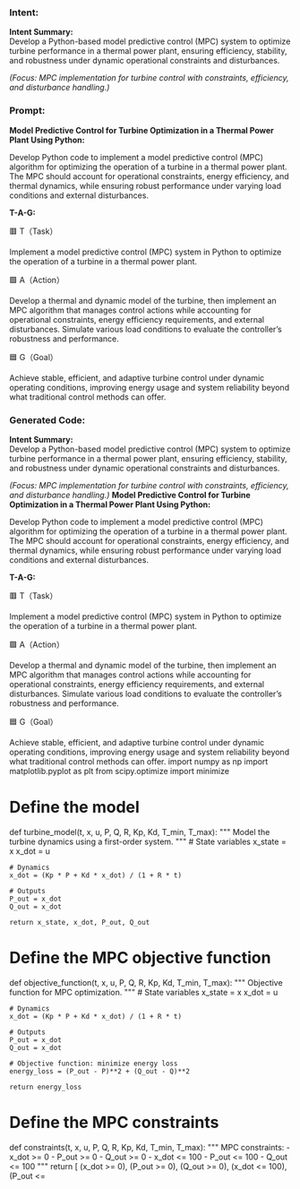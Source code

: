 ### Intent:
**Intent Summary:**  
Develop a Python-based model predictive control (MPC) system to optimize turbine performance in a thermal power plant, ensuring efficiency, stability, and robustness under dynamic operational constraints and disturbances.  

*(Focus: MPC implementation for turbine control with constraints, efficiency, and disturbance handling.)*

### Prompt:
**Model Predictive Control for Turbine Optimization in a Thermal Power Plant Using Python:**

Develop Python code to implement a model predictive control (MPC) algorithm for optimizing the operation of a turbine in a thermal power plant. The MPC should account for operational constraints, energy efficiency, and thermal dynamics, while ensuring robust performance under varying load conditions and external disturbances.

**T-A-G:**

🟥 T（Task）

Implement a model predictive control (MPC) system in Python to optimize the operation of a turbine in a thermal power plant.

🟩 A（Action）

Develop a thermal and dynamic model of the turbine, then implement an MPC algorithm that manages control actions while accounting for operational constraints, energy efficiency requirements, and external disturbances. Simulate various load conditions to evaluate the controller’s robustness and performance.

🟦 G（Goal）

Achieve stable, efficient, and adaptive turbine control under dynamic operating conditions, improving energy usage and system reliability beyond what traditional control methods can offer.

### Generated Code:
**Intent Summary:**  
Develop a Python-based model predictive control (MPC) system to optimize turbine performance in a thermal power plant, ensuring efficiency, stability, and robustness under dynamic operational constraints and disturbances.  

*(Focus: MPC implementation for turbine control with constraints, efficiency, and disturbance handling.)*
**Model Predictive Control for Turbine Optimization in a Thermal Power Plant Using Python:**

Develop Python code to implement a model predictive control (MPC) algorithm for optimizing the operation of a turbine in a thermal power plant. The MPC should account for operational constraints, energy efficiency, and thermal dynamics, while ensuring robust performance under varying load conditions and external disturbances.

**T-A-G:**

🟥 T（Task）

Implement a model predictive control (MPC) system in Python to optimize the operation of a turbine in a thermal power plant.

🟩 A（Action）

Develop a thermal and dynamic model of the turbine, then implement an MPC algorithm that manages control actions while accounting for operational constraints, energy efficiency requirements, and external disturbances. Simulate various load conditions to evaluate the controller’s robustness and performance.

🟦 G（Goal）

Achieve stable, efficient, and adaptive turbine control under dynamic operating conditions, improving energy usage and system reliability beyond what traditional control methods can offer.
import numpy as np
import matplotlib.pyplot as plt
from scipy.optimize import minimize

# Define the model
def turbine_model(t, x, u, P, Q, R, Kp, Kd, T_min, T_max):
    """
    Model the turbine dynamics using a first-order system.
    """
    # State variables
    x_state = x
    x_dot = u
    
    # Dynamics
    x_dot = (Kp * P + Kd * x_dot) / (1 + R * t)
    
    # Outputs
    P_out = x_dot
    Q_out = x_dot
    
    return x_state, x_dot, P_out, Q_out

# Define the MPC objective function
def objective_function(t, x, u, P, Q, R, Kp, Kd, T_min, T_max):
    """
    Objective function for MPC optimization.
    """
    # State variables
    x_state = x
    x_dot = u
    
    # Dynamics
    x_dot = (Kp * P + Kd * x_dot) / (1 + R * t)
    
    # Outputs
    P_out = x_dot
    Q_out = x_dot
    
    # Objective function: minimize energy loss
    energy_loss = (P_out - P)**2 + (Q_out - Q)**2
    
    return energy_loss

# Define the MPC constraints
def constraints(t, x, u, P, Q, R, Kp, Kd, T_min, T_max):
    """
    MPC constraints:
    - x_dot >= 0
    - P_out >= 0
    - Q_out >= 0
    - x_dot <= 100
    - P_out <= 100
    - Q_out <= 100
    """
    return [
        (x_dot >= 0),
        (P_out >= 0),
        (Q_out >= 0),
        (x_dot <= 100),
        (P_out <=
